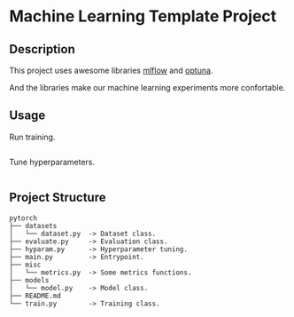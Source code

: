 # Machine Learning Template Project

## Description
This project uses awesome libraries [mlflow](https://github.com/mlflow/mlflow) and [optuna](https://github.com/optuna/optuna).

And the libraries make our machine learning experiments more confortable.

## Usage
Run training.
```
```

Tune hyperparameters.
```
```

## Project Structure
```
pytorch
├── datasets
│   └── dataset.py  -> Dataset class.
├── evaluate.py     -> Evaluation class.
├── hyparam.py      -> Hyperparameter tuning.
├── main.py         -> Entrypoint.
├── misc
│   └── metrics.py  -> Some metrics functions.
├── models
│   └── model.py    -> Model class.
├── README.md
└── train.py        -> Training class.
```
